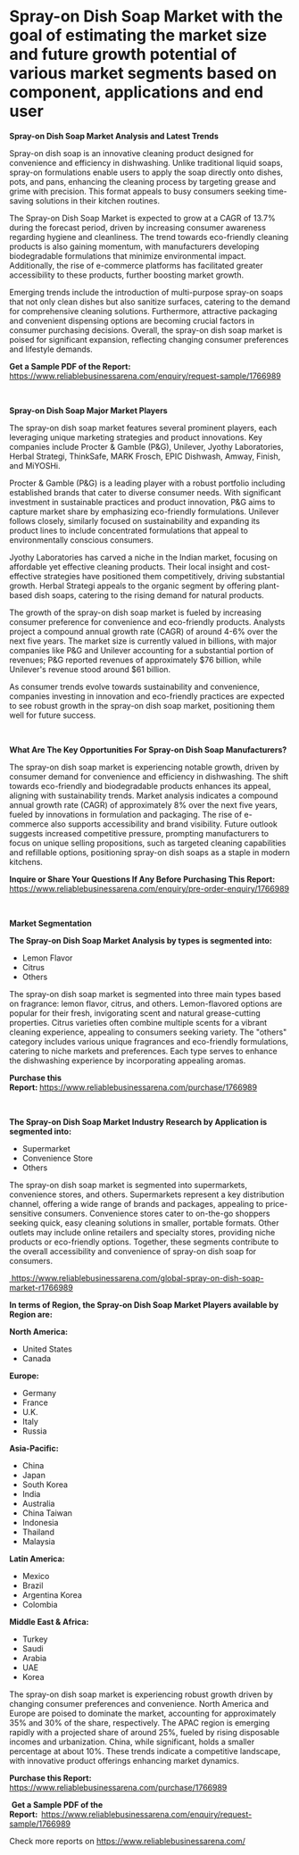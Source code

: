 <p><h1>Spray-on Dish Soap Market with the goal of estimating the market size and future growth potential of various market segments based on component, applications and end user</h1></p><p><strong>Spray-on Dish Soap Market Analysis and Latest Trends</strong></p>
<p><p>Spray-on dish soap is an innovative cleaning product designed for convenience and efficiency in dishwashing. Unlike traditional liquid soaps, spray-on formulations enable users to apply the soap directly onto dishes, pots, and pans, enhancing the cleaning process by targeting grease and grime with precision. This format appeals to busy consumers seeking time-saving solutions in their kitchen routines.</p><p>The Spray-on Dish Soap Market is expected to grow at a CAGR of 13.7% during the forecast period, driven by increasing consumer awareness regarding hygiene and cleanliness. The trend towards eco-friendly cleaning products is also gaining momentum, with manufacturers developing biodegradable formulations that minimize environmental impact. Additionally, the rise of e-commerce platforms has facilitated greater accessibility to these products, further boosting market growth.</p><p>Emerging trends include the introduction of multi-purpose spray-on soaps that not only clean dishes but also sanitize surfaces, catering to the demand for comprehensive cleaning solutions. Furthermore, attractive packaging and convenient dispensing options are becoming crucial factors in consumer purchasing decisions. Overall, the spray-on dish soap market is poised for significant expansion, reflecting changing consumer preferences and lifestyle demands.</p></p>
<p><strong>Get a Sample PDF of the Report:&nbsp;</strong> <a href="https://www.reliablebusinessarena.com/enquiry/request-sample/1766989?utm_campaign=2042&utm_medium=2&utm_source=Github&utm_content=ia&utm_term=05042025&utm_id=spray-on-dish-soap">https://www.reliablebusinessarena.com/enquiry/request-sample/1766989</a></p>
<p>&nbsp;</p>
<p><strong>Spray-on Dish Soap Major Market Players</strong></p>
<p><p>The spray-on dish soap market features several prominent players, each leveraging unique marketing strategies and product innovations. Key companies include Procter & Gamble (P&G), Unilever, Jyothy Laboratories, Herbal Strategi, ThinkSafe, MARK Frosch, EPIC Dishwash, Amway, Finish, and MiYOSHi.</p><p>Procter & Gamble (P&G) is a leading player with a robust portfolio including established brands that cater to diverse consumer needs. With significant investment in sustainable practices and product innovation, P&G aims to capture market share by emphasizing eco-friendly formulations. Unilever follows closely, similarly focused on sustainability and expanding its product lines to include concentrated formulations that appeal to environmentally conscious consumers.</p><p>Jyothy Laboratories has carved a niche in the Indian market, focusing on affordable yet effective cleaning products. Their local insight and cost-effective strategies have positioned them competitively, driving substantial growth. Herbal Strategi appeals to the organic segment by offering plant-based dish soaps, catering to the rising demand for natural products.</p><p>The growth of the spray-on dish soap market is fueled by increasing consumer preference for convenience and eco-friendly products. Analysts project a compound annual growth rate (CAGR) of around 4-6% over the next five years. The market size is currently valued in billions, with major companies like P&G and Unilever accounting for a substantial portion of revenues; P&G reported revenues of approximately $76 billion, while Unilever's revenue stood around $61 billion.</p><p>As consumer trends evolve towards sustainability and convenience, companies investing in innovation and eco-friendly practices are expected to see robust growth in the spray-on dish soap market, positioning them well for future success.</p></p>
<p>&nbsp;</p>
<p><strong>What Are The Key Opportunities For Spray-on Dish Soap Manufacturers?</strong></p>
<p><p>The spray-on dish soap market is experiencing notable growth, driven by consumer demand for convenience and efficiency in dishwashing. The shift towards eco-friendly and biodegradable products enhances its appeal, aligning with sustainability trends. Market analysis indicates a compound annual growth rate (CAGR) of approximately 8% over the next five years, fueled by innovations in formulation and packaging. The rise of e-commerce also supports accessibility and brand visibility. Future outlook suggests increased competitive pressure, prompting manufacturers to focus on unique selling propositions, such as targeted cleaning capabilities and refillable options, positioning spray-on dish soaps as a staple in modern kitchens.</p></p>
<p><strong>Inquire or Share Your Questions If Any Before Purchasing This Report:</strong> <a href="https://www.reliablebusinessarena.com/enquiry/pre-order-enquiry/1766989?utm_campaign=2042&utm_medium=2&utm_source=Github&utm_content=ia&utm_term=05042025&utm_id=spray-on-dish-soap">https://www.reliablebusinessarena.com/enquiry/pre-order-enquiry/1766989</a></p>
<p>&nbsp;</p>
<p><strong>Market Segmentation</strong></p>
<p><strong>The Spray-on Dish Soap Market Analysis by types is segmented into:</strong></p>
<p><ul><li>Lemon Flavor</li><li>Citrus</li><li>Others</li></ul></p>
<p><p>The spray-on dish soap market is segmented into three main types based on fragrance: lemon flavor, citrus, and others. Lemon-flavored options are popular for their fresh, invigorating scent and natural grease-cutting properties. Citrus varieties often combine multiple scents for a vibrant cleaning experience, appealing to consumers seeking variety. The "others" category includes various unique fragrances and eco-friendly formulations, catering to niche markets and preferences. Each type serves to enhance the dishwashing experience by incorporating appealing aromas.</p></p>
<p><strong>Purchase this Report:&nbsp;</strong><a href="https://www.reliablebusinessarena.com/purchase/1766989?utm_campaign=2042&utm_medium=2&utm_source=Github&utm_content=ia&utm_term=05042025&utm_id=spray-on-dish-soap">https://www.reliablebusinessarena.com/purchase/1766989</a></p>
<p>&nbsp;</p>
<p><strong>The Spray-on Dish Soap Market Industry Research by Application is segmented into:</strong></p>
<p><ul><li>Supermarket</li><li>Convenience Store</li><li>Others</li></ul></p>
<p><p>The spray-on dish soap market is segmented into supermarkets, convenience stores, and others. Supermarkets represent a key distribution channel, offering a wide range of brands and packages, appealing to price-sensitive consumers. Convenience stores cater to on-the-go shoppers seeking quick, easy cleaning solutions in smaller, portable formats. Other outlets may include online retailers and specialty stores, providing niche products or eco-friendly options. Together, these segments contribute to the overall accessibility and convenience of spray-on dish soap for consumers.</p></p>
<p><a href="https://www.reliablebusinessarena.com/global-spray-on-dish-soap-market-r1766989?utm_campaign=2042&utm_medium=2&utm_source=Github&utm_content=ia&utm_term=05042025&utm_id=spray-on-dish-soap">&nbsp;https://www.reliablebusinessarena.com/global-spray-on-dish-soap-market-r1766989</a></p>
<p><strong>In terms of Region, the Spray-on Dish Soap Market Players available by Region are:</strong></p>
<p>
    <p> <strong> North America: </strong>
        <ul>
            <li>United States</li>
            <li>Canada</li>
        </ul>
        </p> 
    <p> <strong> Europe: </strong>
        <ul>
            <li>Germany</li>
            <li>France</li>
            <li>U.K.</li>
            <li>Italy</li>
            <li>Russia</li>
        </ul>
        </p> 
    <p> <strong> Asia-Pacific: </strong>
        <ul>
            <li>China</li>
            <li>Japan</li>
            <li>South Korea</li>
            <li>India</li>
            <li>Australia</li>
            <li>China Taiwan</li>
            <li>Indonesia</li>
            <li>Thailand</li>
            <li>Malaysia</li>
        </ul>
        </p> 
    <p> <strong> Latin America: </strong>
        <ul>
            <li>Mexico</li>
            <li>Brazil</li>
            <li>Argentina Korea</li>
            <li>Colombia</li>
        </ul>
        </p> 
    <p> <strong> Middle East & Africa: </strong>
        <ul>
            <li>Turkey</li>
            <li>Saudi</li>
            <li>Arabia</li>
            <li>UAE</li>
            <li>Korea</li>
        </ul>
    </p>
    </p>
<p><p>The spray-on dish soap market is experiencing robust growth driven by changing consumer preferences and convenience. North America and Europe are poised to dominate the market, accounting for approximately 35% and 30% of the share, respectively. The APAC region is emerging rapidly with a projected share of around 25%, fueled by rising disposable incomes and urbanization. China, while significant, holds a smaller percentage at about 10%. These trends indicate a competitive landscape, with innovative product offerings enhancing market dynamics.</p></p>
<p><strong>Purchase this Report: </strong><a href="https://www.reliablebusinessarena.com/purchase/1766989?utm_campaign=2042&utm_medium=2&utm_source=Github&utm_content=ia&utm_term=05042025&utm_id=spray-on-dish-soap">https://www.reliablebusinessarena.com/purchase/1766989</a></p>
<p>&nbsp;<strong>Get a Sample PDF of the Report:&nbsp;&nbsp;</strong><a href="https://www.reliablebusinessarena.com/enquiry/request-sample/1766989?utm_campaign=2042&utm_medium=2&utm_source=Github&utm_content=ia&utm_term=05042025&utm_id=spray-on-dish-soap">https://www.reliablebusinessarena.com/enquiry/request-sample/1766989</a></p>
<p><strong></strong></p>
<p>Check more reports on <a href="https://www.reliablebusinessarena.com/?utm_campaign=2042&utm_medium=2&utm_source=Github&utm_content=ia&utm_term=05042025&utm_id=spray-on-dish-soap">https://www.reliablebusinessarena.com/</a></p>